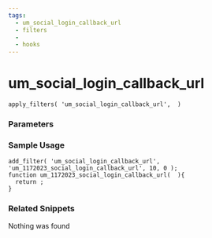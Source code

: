 ```yaml
---
tags: 
  - um_social_login_callback_url
  - filters
  - 
  - hooks
---
```

# um\_social\_login\_callback\_url

``` php:no-line-numbers
apply_filters( 'um_social_login_callback_url',  )
```
<div class='hook-sep'></div>

### Parameters

<div class='hook-sep'></div>



### Sample Usage

``` php:no-line-numbers
add_filter( 'um_social_login_callback_url', 'um_1172023_social_login_callback_url', 10, 0 );
function um_1172023_social_login_callback_url(  ){
  return ;
}
```
<div class='hook-sep'></div>



### Related Snippets

Nothing was found


